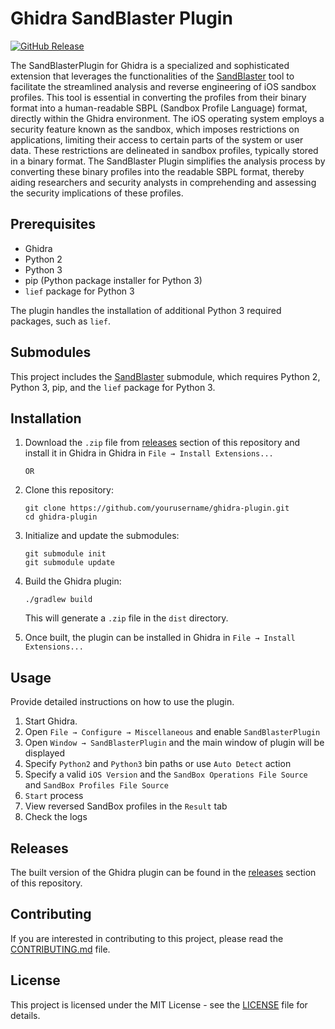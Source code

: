 # Ghidra SandBlaster Plugin

[![GitHub Release](https://img.shields.io/github/release/shark4ce/Ghidra-SandBlaster-Plugin.svg)](https://github.com/shark4ce/Ghidra-SandBlaster-Plugin/releases/)


The SandBlasterPlugin for Ghidra is a specialized and sophisticated extension that leverages the functionalities of the [SandBlaster](https://github.com/malus-security/sandblaster.git) tool to facilitate the streamlined analysis and reverse engineering of iOS sandbox profiles. This tool is essential in converting the profiles from their binary format into a human-readable SBPL (Sandbox Profile Language) format, directly within the Ghidra environment. The iOS operating system employs a security feature known as the sandbox, which imposes restrictions on applications, limiting their access to certain parts of the system or user data. These restrictions are delineated in sandbox profiles, typically stored in a binary format. The SandBlaster Plugin simplifies the analysis process by converting these binary profiles into the readable SBPL format, thereby aiding researchers and security analysts in comprehending and assessing the security implications of these profiles.


## Prerequisites

- Ghidra
- Python 2
- Python 3
- pip (Python package installer for Python 3)
- `lief` package for Python 3

The plugin handles the installation of additional Python 3 required packages, such as `lief`.

## Submodules

This project includes the [SandBlaster](https://github.com/malus-security/sandblaster.git) submodule, which requires Python 2, Python 3, pip, and the `lief` package for Python 3.

## Installation

1. Download the `.zip` file from [releases](https://github.com/shark4ce/Ghidra-SandBlaster-Plugin/releases/) section of this repository and install it in Ghidra in Ghidra in `File → Install Extensions...`

    `OR`
   
1. Clone this repository:

    ```
    git clone https://github.com/yourusername/ghidra-plugin.git
    cd ghidra-plugin
    ```

2. Initialize and update the submodules:

    ```
    git submodule init
    git submodule update
    ```

3. Build the Ghidra plugin:

    ```
    ./gradlew build
    ```

    This will generate a `.zip` file in the `dist` directory.

4. Once built, the plugin can be installed in Ghidra in `File → Install Extensions...`

## Usage

Provide detailed instructions on how to use the plugin.

1. Start Ghidra.
2. Open `File → Configure → Miscellaneous` and enable `SandBlasterPlugin`
3. Open `Window → SandBlasterPlugin` and the main window of plugin will be displayed
4. Specify `Python2` and `Python3` bin paths or use `Auto Detect` action
5. Specify a valid `iOS Version` and the `SandBox Operations File Source` and `SandBox Profiles File Source`
6. `Start` process
7. View reversed SandBox profiles in the `Result` tab
8. Check the logs

## Releases

The built version of the Ghidra plugin can be found in the [releases](https://github.com/shark4ce/Ghidra-SandBlaster-Plugin/releases/) section of this repository.

## Contributing

If you are interested in contributing to this project, please read the [CONTRIBUTING.md](CONTRIBUTING.md) file.

## License

This project is licensed under the MIT License - see the [LICENSE](LICENSE) file for details.
